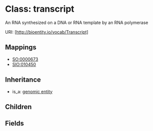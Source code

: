 # Class: transcript


An RNA synthesized on a DNA or RNA template by an RNA polymerase

URI: [http://bioentity.io/vocab/Transcript]
## Mappings

 * [SO:0000673](http://purl.obolibrary.org/obo/SO_0000673)
 * [SIO:010450](http://semanticscience.org/resource/SIO_010450)
## Inheritance

 *  is_a: [genomic entity](GenomicEntity.md)
## Children

## Fields

